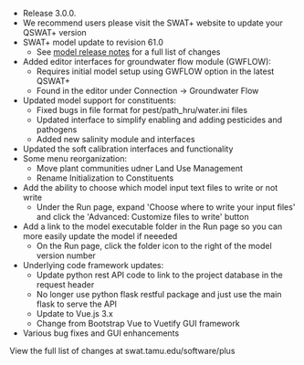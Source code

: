 * Release 3.0.0.
* We recommend users please visit the SWAT+ website to update your QSWAT+ version
* SWAT+ model update to revision 61.0
  * See [model release notes](https://swatplus.gitbook.io/docs/release-notes) for a full list of changes
* Added editor interfaces for groundwater flow module (GWFLOW):
  * Requires initial model setup using GWFLOW option in the latest QSWAT+
  * Found in the editor under Connection -> Groundwater Flow
* Updated model support for constituents:
  * Fixed bugs in file format for pest/path_hru/water.ini files
  * Updated interface to simplify enabling and adding pesticides and pathogens
  * Added new salinity module and interfaces
* Updated the soft calibration interfaces and functionality
* Some menu reorganization:
  * Move plant communities udner Land Use Management
  * Rename Initialization to Constituents
* Add the ability to choose which model input text files to write or not write
  * Under the Run page, expand 'Choose where to write your input files' and click the 'Advanced: Customize files to write' button
* Add a link to the model executable folder in the Run page so you can more easily update the model if neeeded
  * On the Run page, click the folder icon to the right of the model version number
* Underlying code framework updates:
  * Update python rest API code to link to the project database in the request header
  * No longer use python flask restful package and just use the main flask to serve the API
  * Update to Vue.js 3.x
  * Change from Bootstrap Vue to Vuetify GUI framework
* Various bug fixes and GUI enhancements

View the full list of changes at swat.tamu.edu/software/plus
